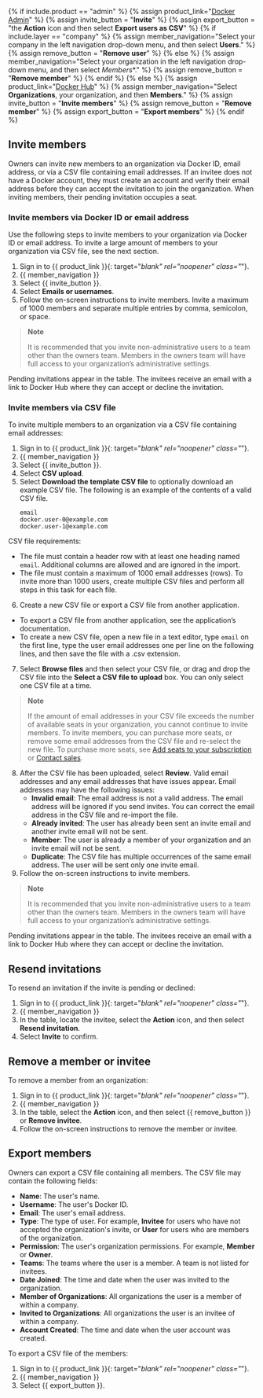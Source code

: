 
{% if include.product == "admin" %}
  {% assign product_link="[Docker Admin](https://admin.docker.com)" %}
  {% assign invite_button = "**Invite**" %}
  {% assign export_button = "the **Action** icon and then select **Export users as CSV**" %}
  {% if include.layer == "company" %}
    {% assign member_navigation="Select your company in the left navigation drop-down menu, and then select **Users**." %}
    {% assign remove_button = "**Remove user**" %}
  {% else %}
    {% assign member_navigation="Select your organization in the left navigation drop-down menu, and then select *Members**." %}
    {% assign remove_button = "**Remove member**" %}
  {% endif %}
{% else %}
  {% assign product_link="[Docker Hub](https://hub.docker.com)" %}
  {% assign member_navigation="Select **Organizations**, your organization, and then **Members**." %}
  {% assign invite_button = "**Invite members**" %}
  {% assign remove_button = "**Remove member**" %}
  {% assign export_button = "**Export members**" %}
{% endif %}

## Invite members

Owners can invite new members to an organization via Docker ID, email address, or via a CSV file containing email addresses. If an invitee does not have a Docker account, they must create an account and verify their email address before they can accept the invitation to join the organization. When inviting members, their pending invitation occupies a seat.

### Invite members via Docker ID or email address

Use the following steps to invite members to your organization via Docker ID or email address. To invite a large amount of members to your organization via CSV file, see the next section.

1. Sign in to {{ product_link }}{: target="_blank" rel="noopener" class="_"}.
2. {{ member_navigation }}
3. Select {{ invite_button }}.
4. Select **Emails or usernames**.
5. Follow the on-screen instructions to invite members. Invite a maximum of 1000 members and separate multiple entries by comma, semicolon, or space.

  > **Note**
  >
  >  It is recommended that you invite non-administrative users to a team other than the owners team. Members in the owners team will have full access to your organization’s administrative settings.

Pending invitations appear in the table. The invitees receive an email with a link to Docker Hub where they can accept or decline the invitation.

### Invite members via CSV file

To invite multiple members to an organization via a CSV file containing email addresses:

1. Sign in to {{ product_link }}{: target="_blank" rel="noopener" class="_"}.
2. {{ member_navigation }}
3. Select {{ invite_button }}.
4. Select **CSV upload**.
5. Select **Download the template CSV file** to optionally download an example CSV file. The following is an example of the contents of a valid CSV file.
    ```
    email
    docker.user-0@example.com
    docker.user-1@example.com
    ```
  CSV file requirements:
   -  The file must contain a header row with at least one heading named `email`. Additional columns are allowed and are ignored in the import.
   -  The file must contain a maximum of 1000 email addresses (rows). To invite more than 1000 users, create multiple CSV files and perform all steps in this task for each file.
6. Create a new CSV file or export a CSV file from another application.
  - To export a CSV file from another application, see the application’s documentation.
  - To create a new CSV file, open a new file in a text editor, type `email` on the first line, type the user email addresses one per line on the following lines, and then save the file with a .csv extension.
7. Select **Browse files** and then select your CSV file, or drag and drop the CSV file into the **Select a CSV file to upload** box. You can only select one CSV file at a time.
  > **Note**
  >
  > If the amount of email addresses in your CSV file exceeds the number of available seats in your organization, you cannot continue to invite members. To invite members, you can purchase more seats, or remove some email addresses from the CSV file and re-select the new file. To purchase more seats, see [Add seats to your subscription](/subscription/add-seats/) or [Contact sales](https://www.docker.com/pricing/contact-sales/).
8. After the CSV file has been uploaded, select **Review**.
  Valid email addresses and any email addresses that have issues appear.
  Email addresses may have the following issues:
	  - **Invalid email**: The email address is not a valid address. The email address will be ignored if you send invites. You can correct the email address in the CSV file and re-import the file.
	  - **Already invited**: The user has already been sent an invite email and another invite email will not be sent.
	  - **Member**: The user is already a member of your organization and an invite email will not be sent.
	  - **Duplicate**: The CSV file has multiple occurrences of the same email address. The user will be sent only one invite email.
9. Follow the on-screen instructions to invite members.

  > **Note**
  >
  >  It is recommended that you invite non-administrative users to a team other than the owners team. Members in the owners team will have full access to your organization’s administrative settings.


Pending invitations appear in the table. The invitees receive an email with a link to Docker Hub where they can accept or decline the invitation.

## Resend invitations

To resend an invitation if the invite is pending or declined:

1. Sign in to {{ product_link }}{: target="_blank" rel="noopener" class="_"}.
2. {{ member_navigation }}
3. In the table, locate the invitee, select the **Action** icon, and then select **Resend invitation**.
4. Select **Invite** to confirm.

## Remove a member or invitee

To remove a member from an organization:

1. Sign in to {{ product_link }}{: target="_blank" rel="noopener" class="_"}.
2. {{ member_navigation }}
3. In the table, select the **Action** icon, and then select {{  remove_button  }} or **Remove invitee**.
4. Follow the on-screen instructions to remove the member or invitee.

## Export members

Owners can export a CSV file containing all members.
The CSV file may contain the following fields:

 * **Name**: The user's name.
 * **Username**: The user's Docker ID.
 * **Email**: The user's email address.
 * **Type**: The type of user. For example, **Invitee** for users who have not accepted the organization's invite, or **User** for users who are members of the organization.
 * **Permission**: The user's organization permissions. For example, **Member** or **Owner**.
 * **Teams**: The teams where the user is a member. A team is not listed for invitees.
 * **Date Joined**: The time and date when the user was invited to the organization.
 * **Member of Organizations**: All organizations the user is a member of within a company.
 * **Invited to Organizations**: All organizations the user is an invitee of within a company.
 * **Account Created**: The time and date when the user account was created.

To export a CSV file of the members:

1. Sign in to {{ product_link }}{: target="_blank" rel="noopener" class="_"}.
2. {{ member_navigation }}
3. Select {{ export_button }}.
